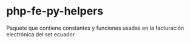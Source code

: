 # php-fe-py-helpers
Paquete que contiene constantes y funciones usadas en la facturación electrónica del set ecuador
